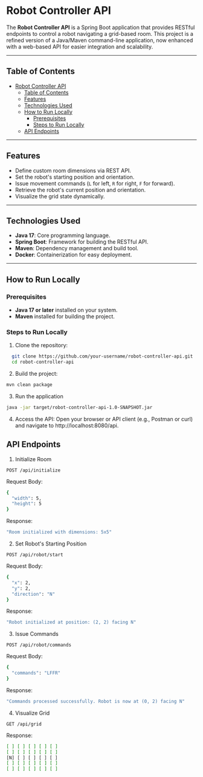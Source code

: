 # Robot Controller API

The **Robot Controller API** is a Spring Boot application that provides RESTful endpoints to control a robot navigating a grid-based room. This project is a refined version of a Java/Maven command-line application, now enhanced with a web-based API for easier integration and scalability.

---

## Table of Contents

- [Robot Controller API](#robot-controller-api)
  - [Table of Contents](#table-of-contents)
  - [Features](#features)
  - [Technologies Used](#technologies-used)
  - [How to Run Locally](#how-to-run-locally)
    - [Prerequisites](#prerequisites)
    - [Steps to Run Locally](#steps-to-run-locally)
  - [API Endpoints](#api-endpoints)

---

## Features

- Define custom room dimensions via REST API.
- Set the robot's starting position and orientation.
- Issue movement commands (`L` for left, `R` for right, `F` for forward).
- Retrieve the robot's current position and orientation.
- Visualize the grid state dynamically.

---

## Technologies Used

- **Java 17**: Core programming language.
- **Spring Boot**: Framework for building the RESTful API.
- **Maven**: Dependency management and build tool.
- **Docker**: Containerization for easy deployment.

---

## How to Run Locally

### Prerequisites

- **Java 17 or later** installed on your system.
- **Maven** installed for building the project.

### Steps to Run Locally

1. Clone the repository:

```bash
  git clone https://github.com/your-username/robot-controller-api.git
  cd robot-controller-api

```

2. Build the project:

```bash
mvn clean package

```

3. Run the application

```bash
java -jar target/robot-controller-api-1.0-SNAPSHOT.jar

```

4. Access the API: Open your browser or API client (e.g., Postman or curl) and navigate to http://localhost:8080/api.

## API Endpoints

1. Initialize Room

`POST /api/initialize`

Request Body:

```bash
{
  "width": 5,
  "height": 5
}

```

Response:

```bash
"Room initialized with dimensions: 5x5"

```

2. Set Robot's Starting Position

`POST /api/robot/start`

Request Body:

```bash
{
  "x": 2,
  "y": 2,
  "direction": "N"
}

```

Response:

```bash
"Robot initialized at position: (2, 2) facing N"

```

3. Issue Commands

`POST /api/robot/commands`

Request Body:

```bash
{
  "commands": "LFFR"
}

```

Response:

```bash
"Commands processed successfully. Robot is now at (0, 2) facing N"

```

4. Visualize Grid

`GET /api/grid`

Response:

```bash
[ ] [ ] [ ] [ ] [ ]
[ ] [ ] [ ] [ ] [ ]
[N] [ ] [ ] [ ] [ ]
[ ] [ ] [ ] [ ] [ ]
[ ] [ ] [ ] [ ] [ ]

```

